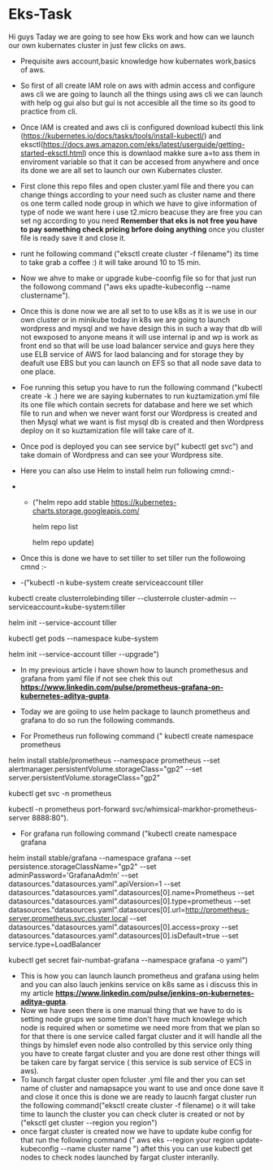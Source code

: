 # Eks-Task 
 Hi guys Taday we are going to see how Eks work and how can we launch our own kubernates cluster in just few clicks on aws.
* Prequisite aws account,basic knowledge how kubernates work,basics of aws.
* So first of all create IAM role on aws with admin access and configure aws cli we are going to launch all the things using aws cli we can launch with help og gui also but gui is not accesible all the time so its good to practice from cli.
* Once IAM is created and aws cli is configured download kubectl this link (https://kubernetes.io/docs/tasks/tools/install-kubectl/) and eksctl(https://docs.aws.amazon.com/eks/latest/userguide/getting-started-eksctl.html) once this is downlaod makke sure a=to ass them in enviroment variable so that it can be accesed from anywhere and once its done we are all set to launch our own Kubernates cluster.
* First clone this repo files and open cluster.yaml file and there you can change things according to your need such as cluster name and there os one term called node group in which we have to give information of type of node we want here i use t2.micro beacuse they are free you can set ng according to you need **Remember that eks is not free you have to pay something check pricing brfore doing anything**  once you cluster file is ready save it and close it.
* runt he following command ("eksctl create cluster -f filename")  its time to take grab a coffee :) it will take around 10 to 15 min.
* Now we ahve to make or upgrade  kube-coonfig file  so for that just run the followong command ("aws eks upadte-kubeconfig --name clustername").
* Once this is done now we are all set to to use k8s as it is we use in our own cluster or in minikube today in k8s we are going to launch wordpress and mysql  and we have design this in such a way that db will not ewxposed to anyone means it will use internal ip and wp is work as front end so that will be use load balancer service and guys here they use ELB service of AWS for laod balancing and for storage they by deafult use EBS but you can launch on EFS so that all node save data to one place.
* Foe running this setup you have to run the following command ("kubectl create -k .) here we are saying kubernates to run kuztamization.yml file its one file which contain secrets for database and here we set which file to run and when we never want forst our Wordpress is created and then Mysql what we want is fist mysql db is created and then Wordpress deploy on it so kuztamization file will take care of it.

 * Once pod is deployed you can see service by(" kubectl get svc") and  take domain of Wordpress and can see  your Wordpress site. 
 * Here you can  also use Helm to install helm run following cmnd:-
 * - ("helm repo add stable https://kubernetes-charts.storage.googleapis.com/
      
      helm repo list
      
      helm repo update)
* Once this is done we have to set tiller to set tiller run the followoing cmnd :-
* -("kubectl -n kube-system create serviceaccount tiller 

kubectl create clusterrolebinding tiller --clusterrole cluster-admin --serviceaccount=kube-system:tiller 

helm init --service-account tiller

kubectl get pods --namespace kube-system

helm init --service-account tiller --upgrade")

* In my previous article i have shown how to launch promethesus and grafana  from yaml file if not see chek this out **https://www.linkedin.com/pulse/prometheus-grafana-on-kubernetes-aditya-gupta**.
* Today we are goiing to use helm package to launch prometheus and grafana  to do so run the following commands.

 * For Prometheus run  following command (" kubectl create namespace prometheus

helm install  stable/prometheus     --namespace prometheus     --set alertmanager.persistentVolume.storageClass="gp2"     --set server.persistentVolume.storageClass="gp2"

kubectl get svc -n prometheus

kubectl -n prometheus  port-forward svc/whimsical-markhor-prometheus-server  8888:80").

* For grafana  run following command ("kubectl create namespace grafana

helm install stable/grafana  --namespace grafana     --set persistence.storageClassName="gp2" --set adminPassword='GrafanaAdm!n'    --set datasources."datasources\.yaml".apiVersion=1     --set datasources."datasources\.yaml".datasources[0].name=Prometheus   --set datasources."datasources\.yaml".datasources[0].type=prometheus    --set datasources."datasources\.yaml".datasources[0].url=http://prometheus-server.prometheus.svc.cluster.local   --set datasources."datasources\.yaml".datasources[0].access=proxy     --set datasources."datasources\.yaml".datasources[0].isDefault=true  --set service.type=LoadBalancer

kubectl get  secret  fair-numbat-grafana   --namespace  grafana  -o yaml")
* This is how you can launch launch prometheus and grafana using helm and you can also lauch jenkins service on k8s same as i discuss this in my article **https://www.linkedin.com/pulse/jenkins-on-kubernetes-aditya-gupta**.
* Now we have seen there is one manual thing that we have to do is setting node grups we some time don't have much knowlege which node is required when or sometime we need more from that we plan so for that there is one service called fargat cluster and it will handle all the things by himslef even node also controlled by this service only thing you have to create fargat cluster and you are done rest other things will be taken care by  fargat service ( this service is sub service of ECS in aws).
* To launch fargat cluster   open fcluster .yml file and ther you can set name of cluster and namapsapce you want to use and once done save it and close it once this is done we are ready to laucnh fargat cluster run the following command("eksctl create cluster -f filename) o it will take time to launch the cluster you can check cluter is created or not by ("eksctl get cluster --region you region")
* once fargat cluster is created now we have to update kube config for that run  the following command (" aws eks --region your region update-kubeconfig  --name cluster name ") aftet this you can use kubectl get nodes to  check nodes launched by fargat cluster interanlly.




